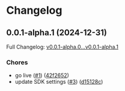 # Changelog

## 0.0.1-alpha.1 (2024-12-31)

Full Changelog: [v0.0.1-alpha.0...v0.0.1-alpha.1](https://github.com/ekmillard/questblue-api-node/compare/v0.0.1-alpha.0...v0.0.1-alpha.1)

### Chores

* go live ([#1](https://github.com/ekmillard/questblue-api-node/issues/1)) ([42f2652](https://github.com/ekmillard/questblue-api-node/commit/42f26520316b43e19997769d3ee6176bc75ecaeb))
* update SDK settings ([#3](https://github.com/ekmillard/questblue-api-node/issues/3)) ([d15128c](https://github.com/ekmillard/questblue-api-node/commit/d15128cc55b913575f3b25be9311ff069ad41fa5))
